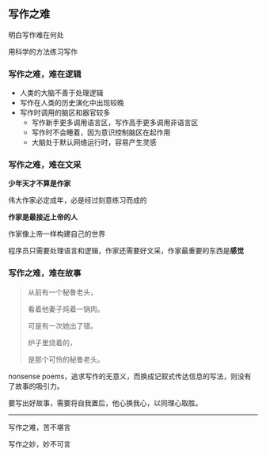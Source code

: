 ## 写作之难

明白写作难在何处

用科学的方法练习写作

### 写作之难，难在逻辑

* 人类的大脑不善于处理逻辑
* 写作在人类的历史演化中出现较晚
* 写作时调用的脑区和器官较多
  * 写作新手更多调用语言区，写作高手更多调用非语言区
  * 写作时不会睡着，因为意识控制脑区在起作用
  * 大脑处于默认网络运行时，容易产生灵感

### 写作之难，难在文采

**少年天才不算是作家**

伟大作家必定成年，必是经过刻意练习而成的

**作家是最接近上帝的人**

作家像上帝一样构建自己的世界

程序员只需要处理语言和逻辑，作家还需要好文采，作家最重要的东西是**感觉**

### 写作之难，难在故事

> 从前有一个秘鲁老头，
>
> 看着他妻子炖着一锅肉。
>
> 可是有一次她出了错。
>
> 炉子里烧着的，
>
> 是那个可怜的秘鲁老头。

nonsense poems，追求写作的无意义，而换成记叙式传达信息的写法，则没有了故事的吸引力。

要写出好故事，需要将自我置后，他心换我心，以同理心取胜。

***

写作之难，苦不堪言

写作之妙，妙不可言